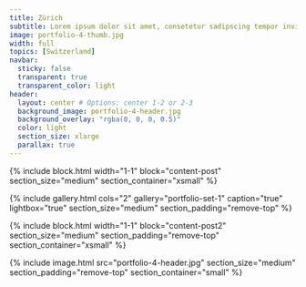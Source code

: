 ```yaml
---
title: Zürich
subtitle: Lorem ipsum dolor sit amet, consetetur sadipscing tempor invidunt ut labore et dolore magna aliquyam erat, sed diam voluptua.
image: portfolio-4-thumb.jpg
width: full
topics: [Switzerland]
navbar:
  sticky: false
  transparent: true
  transparent_color: light
header:
  layout: center # Options: center 1-2 or 2-3
  background_image: portfolio-4-header.jpg
  background_overlay: "rgba(0, 0, 0, 0.5)"
  color: light
  section_size: xlarge
  parallax: true
---
```


{% include block.html 
	width="1-1"
  block="content-post"
  section_size="medium"
  section_container="xsmall"
%}

{% include gallery.html 
	cols="2"
	gallery="portfolio-set-1"
	caption="true"
	lightbox="true"
  section_size="medium"
  section_padding="remove-top"
%}

{% include block.html 
	width="1-1"
  block="content-post2"
  section_size="medium"
  section_padding="remove-top"
  section_container="xsmall"
%}

{% include image.html 
	src="portfolio-4-header.jpg"
  section_size="medium"
  section_padding="remove-top"
  section_container="small"
%}